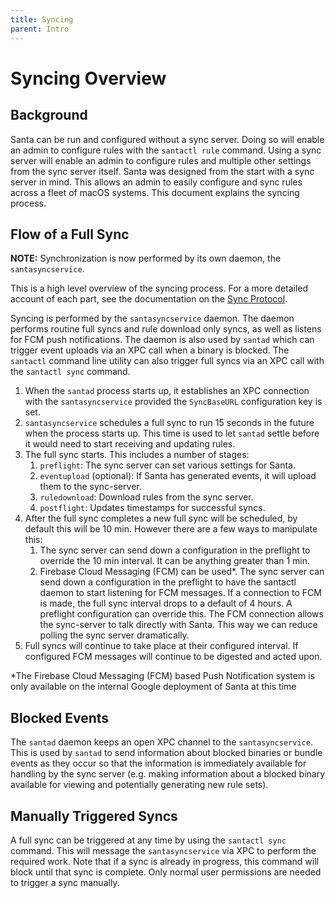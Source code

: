 ```yaml
---
title: Syncing
parent: Intro
---
```


# Syncing Overview

## Background

Santa can be run and configured without a sync server. Doing so will enable an
admin to configure rules with the `santactl rule` command. Using a sync server
will enable an admin to configure rules and multiple other settings from the
sync server itself. Santa was designed from the start with a sync server in
mind. This allows an admin to easily configure and sync rules across a fleet of
macOS systems. This document explains the syncing process.

## Flow of a Full Sync

**NOTE:** Synchronization is now performed by its own daemon, the
`santasyncservice`.

This is a high level overview of the syncing process. For a more detailed
account of each part, see the documentation on the
[Sync Protocol](../development/sync-protocol.md).

Syncing is performed by the `santasyncservice` daemon. The daemon performs
routine full syncs and rule download only syncs, as well as listens for FCM push
notifications. The daemon is also used by `santad` which can trigger event
uploads via an XPC call when a binary is blocked. The `santactl` command line
utility can also trigger full syncs via an XPC call with the `santactl sync`
command.

1.  When the `santad` process starts up, it establishes an XPC connection with
    the `santasyncservice` provided the `SyncBaseURL` configuration key is set.
1.  `santasyncservice` schedules a full sync to run 15 seconds in the future
    when the process starts up. This time is used to let `santad` settle before
    it would need to start receiving and updating rules.
1.  The full sync starts. This includes a number of stages:
    1.  `preflight`: The sync server can set various settings for Santa.
    1.  `eventupload` (optional): If Santa has generated events, it will upload
        them to the sync-server.
    1.  `ruledownload`: Download rules from the sync server.
    1.  `postflight`: Updates timestamps for successful syncs.
1.  After the full sync completes a new full sync will be scheduled, by default
    this will be 10 min. However there are a few ways to manipulate this:
    1.  The sync server can send down a configuration in the preflight to
        override the 10 min interval. It can be anything greater than 1 min.
    1.  Firebase Cloud Messaging (FCM) can be used*. The sync server can send
        down a configuration in the preflight to have the santactl daemon to
        start listening for FCM messages. If a connection to FCM is made, the
        full sync interval drops to a default of 4 hours. A preflight
        configuration can override this. The FCM connection allows the
        sync-server to talk directly with Santa. This way we can reduce polling
        the sync server dramatically.
1.  Full syncs will continue to take place at their configured interval. If
    configured FCM messages will continue to be digested and acted upon.

*The Firebase Cloud Messaging (FCM) based Push Notification system is only
available on the internal Google deployment of Santa at this time

## Blocked Events

The `santad` daemon keeps an open XPC channel to the `santasyncservice`. This is
used by `santad` to send information about blocked binaries or bundle events as
they occur so that the information is immediately available for handling by the
sync server (e.g. making information about a blocked binary available for
viewing and potentially generating new rule sets).

## Manually Triggered Syncs

A full sync can be triggered at any time by using the `santactl sync` command.
This will message the `santasyncservice` via XPC to perform the required work.
Note that if a sync is already in progress, this command will block until that
sync is complete. Only normal user permissions are needed to trigger a sync
manually.

